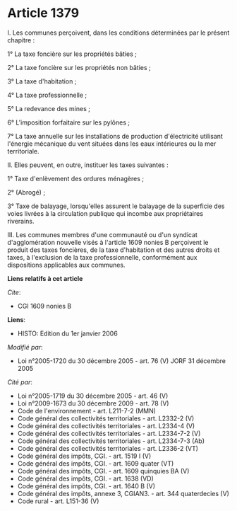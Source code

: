 # Article 1379

I. Les communes perçoivent, dans les conditions déterminées par le présent chapitre :

1° La taxe foncière sur les propriétés bâties ;

2° La taxe foncière sur les propriétés non bâties ;

3° La taxe d'habitation ;

4° La taxe professionnelle ;

5° La redevance des mines ;

6° L'imposition forfaitaire sur les pylônes ;

7° La taxe annuelle sur les installations de production d'électricité utilisant l'énergie mécanique du vent situées dans les
eaux intérieures ou la mer territoriale.

II. Elles peuvent, en outre, instituer les taxes suivantes :

1° Taxe d'enlèvement des ordures ménagères ;

2° (Abrogé) ;

3° Taxe de balayage, lorsqu'elles assurent le balayage de la superficie des voies livrées à la circulation publique qui
incombe aux propriétaires riverains.

III. Les communes membres d'une communauté ou d'un syndicat d'agglomération nouvelle visés à l'article 1609 nonies B
perçoivent le produit des taxes foncières, de la taxe d'habitation et des autres droits et taxes, à l'exclusion de la taxe
professionnelle, conformément aux dispositions applicables aux communes.

**Liens relatifs à cet article**

_Cite_:

  - CGI 1609 nonies B

**Liens**:

  - HISTO: Edition du 1er janvier 2006

_Modifié par_:

  - Loi n°2005-1720 du 30 décembre 2005 - art. 76 (V) JORF 31 décembre 2005

_Cité par_:

  - Loi n°2005-1719 du 30 décembre 2005 - art. 46 (V)
  - Loi n°2009-1673 du 30 décembre 2009 - art. 78 (V)
  - Code de l'environnement - art. L211-7-2 (MMN)
  - Code général des collectivités territoriales - art. L2332-2 (V)
  - Code général des collectivités territoriales - art. L2334-4 (V)
  - Code général des collectivités territoriales - art. L2334-7-2 (V)
  - Code général des collectivités territoriales - art. L2334-7-3 (Ab)
  - Code général des collectivités territoriales - art. L2336-2 (VT)
  - Code général des impôts, CGI. - art. 1519 I (V)
  - Code général des impôts, CGI. - art. 1609 quater (VT)
  - Code général des impôts, CGI. - art. 1609 quinquies BA (V)
  - Code général des impôts, CGI. - art. 1638 (VD)
  - Code général des impôts, CGI. - art. 1640 B (V)
  - Code général des impôts, annexe 3, CGIAN3. - art. 344 quaterdecies (V)
  - Code rural - art. L151-36 (V)
